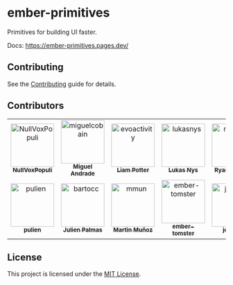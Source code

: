 ember-primitives
==============================================================================

Primitives for building UI faster.

Docs: https://ember-primitives.pages.dev/


Contributing
------------------------------------------------------------------------------

See the [Contributing](CONTRIBUTING.md) guide for details.

## Contributors

<!-- readme: contributors -start -->
<table>
	<tbody>
		<tr>
            <td align="center">
                <a href="https://github.com/NullVoxPopuli">
                    <img src="https://avatars.githubusercontent.com/u/199018?v=4" width="100;" alt="NullVoxPopuli"/>
                    <br />
                    <sub><b>NullVoxPopuli</b></sub>
                </a>
            </td>
            <td align="center">
                <a href="https://github.com/miguelcobain">
                    <img src="https://avatars.githubusercontent.com/u/631691?v=4" width="100;" alt="miguelcobain"/>
                    <br />
                    <sub><b>Miguel Andrade</b></sub>
                </a>
            </td>
            <td align="center">
                <a href="https://github.com/evoactivity">
                    <img src="https://avatars.githubusercontent.com/u/83799?v=4" width="100;" alt="evoactivity"/>
                    <br />
                    <sub><b>Liam Potter</b></sub>
                </a>
            </td>
            <td align="center">
                <a href="https://github.com/lukasnys">
                    <img src="https://avatars.githubusercontent.com/u/22593230?v=4" width="100;" alt="lukasnys"/>
                    <br />
                    <sub><b>Lukas Nys</b></sub>
                </a>
            </td>
            <td align="center">
                <a href="https://github.com/rtablada">
                    <img src="https://avatars.githubusercontent.com/u/2532004?v=4" width="100;" alt="rtablada"/>
                    <br />
                    <sub><b>Ryan Tablada</b></sub>
                </a>
            </td>
            <td align="center">
                <a href="https://github.com/kaermorchen">
                    <img src="https://avatars.githubusercontent.com/u/11972062?v=4" width="100;" alt="kaermorchen"/>
                    <br />
                    <sub><b>Stanislav Romanov</b></sub>
                </a>
            </td>
		</tr>
		<tr>
            <td align="center">
                <a href="https://github.com/pulien">
                    <img src="https://avatars.githubusercontent.com/u/120576344?v=4" width="100;" alt="pulien"/>
                    <br />
                    <sub><b>pulien</b></sub>
                </a>
            </td>
            <td align="center">
                <a href="https://github.com/bartocc">
                    <img src="https://avatars.githubusercontent.com/u/47953?v=4" width="100;" alt="bartocc"/>
                    <br />
                    <sub><b>Julien Palmas</b></sub>
                </a>
            </td>
            <td align="center">
                <a href="https://github.com/mmun">
                    <img src="https://avatars.githubusercontent.com/u/1151810?v=4" width="100;" alt="mmun"/>
                    <br />
                    <sub><b>Martin Muñoz</b></sub>
                </a>
            </td>
            <td align="center">
                <a href="https://github.com/ember-tomster">
                    <img src="https://avatars.githubusercontent.com/u/17934356?v=4" width="100;" alt="ember-tomster"/>
                    <br />
                    <sub><b>ember-tomster</b></sub>
                </a>
            </td>
            <td align="center">
                <a href="https://github.com/johanrd">
                    <img src="https://avatars.githubusercontent.com/u/4601554?v=4" width="100;" alt="johanrd"/>
                    <br />
                    <sub><b>johanrd</b></sub>
                </a>
            </td>
		</tr>
	<tbody>
</table>
<!-- readme: contributors -end -->


License
------------------------------------------------------------------------------

This project is licensed under the [MIT License](LICENSE.md).

